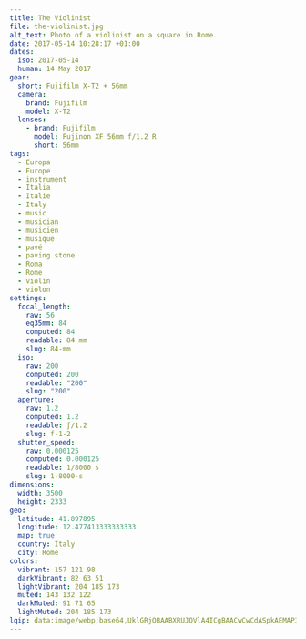```yaml
---
title: The Violinist
file: the-violinist.jpg
alt_text: Photo of a violinist on a square in Rome.
date: 2017-05-14 10:28:17 +01:00
dates:
  iso: 2017-05-14
  human: 14 May 2017
gear:
  short: Fujifilm X-T2 + 56mm
  camera:
    brand: Fujifilm
    model: X-T2
  lenses:
    - brand: Fujifilm
      model: Fujinon XF 56mm f/1.2 R
      short: 56mm
tags:
  - Europa
  - Europe
  - instrument
  - Italia
  - Italie
  - Italy
  - music
  - musician
  - musicien
  - musique
  - pavé
  - paving stone
  - Roma
  - Rome
  - violin
  - violon
settings:
  focal_length:
    raw: 56
    eq35mm: 84
    computed: 84
    readable: 84 mm
    slug: 84-mm
  iso:
    raw: 200
    computed: 200
    readable: "200"
    slug: "200"
  aperture:
    raw: 1.2
    computed: 1.2
    readable: ƒ/1.2
    slug: f-1-2
  shutter_speed:
    raw: 0.000125
    computed: 0.000125
    readable: 1/8000 s
    slug: 1-8000-s
dimensions:
  width: 3500
  height: 2333
geo:
  latitude: 41.897895
  longitude: 12.477413333333333
  map: true
  country: Italy
  city: Rome
colors:
  vibrant: 157 121 98
  darkVibrant: 82 63 51
  lightVibrant: 204 185 173
  muted: 143 132 122
  darkMuted: 91 71 65
  lightMuted: 204 185 173
lqip: data:image/webp;base64,UklGRjQBAABXRUJQVlA4ICgBAACwCwCdASpkAEMAP3GuzV40rbQtqFVbYpAuCWcA0QhABpu1q1RVuarQXYP+Z0MrlpPNsy0xhsM231N0kCyLIcmIuiQ5CgOL4vhO/lmCJxiU/ax17g9IVA2Ziewg+UnYtisjlc0YGAAA/uB116/qTzR+l/RHCpd+A48TM5bHWCAqdMFzotwC2Qio/yY/UaPc/kCVUheMr/TO2GmrLHQjzb/ozUKkTGyHcM9bcQCsDphBpxDrsPc4bZ9Ym0sRr+r5bpfe1Me7nglNz0pDWuxposmIg7Ezr2WviMvh5ILRZa7VGIc6KxQrQ70/G7PfNxDJhwMy55cr+HeJC+7kzuO78WfvUUa2wuB2lvbG200GGzbqrxeagpelTOI5VlJIHRDJuYIDgEuOAAAAAA==
---
```



